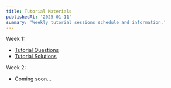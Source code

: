 ```yaml
---
title: Tutorial Materials
publishedAt: '2025-01-11'
summary: 'Weekly tutorial sessions schedule and information.'
---
```


Week 1: 
- [Tutorial Questions](/tutorials/Week1/Tutorial1Questions.pdf)
- [Tutorial Solutions](/tutorials/Week1/Tutorial1Solutions.pdf)

Week 2:
- Coming soon...